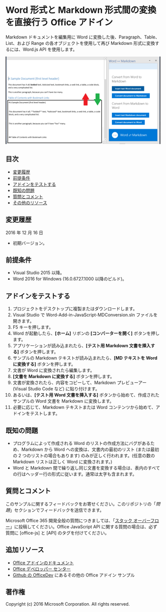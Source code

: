 # <a name="office-add-in-that-converts-directly-between-word-and-markdown-formats"></a>Word 形式と Markdown 形式間の変換を直接行う Office アドイン

Markdown ドキュメントを編集用に Word に変換した後、Paragraph、Table、List、および Range の各オブジェクトを使用して再び Markdown 形式に変換するには、Word.js API を使用します。

![Word と Markdown 間の変換](readme_art/ReadMeScreenshot.PNG)

## <a name="table-of-contents"></a>目次
* [変更履歴](#change-history)
* [前提条件](#prerequisites)
* [アドインをテストする](#test-the-add-in)
* [既知の問題](#known-issues)
* [質問とコメント](#questions-and-comments)
* [その他のリソース](#additional-resources)

## <a name="change-history"></a>変更履歴

2016 年 12 月 16 日

* 初期バージョン。

## <a name="prerequisites"></a>前提条件

* Visual Studio 2015 以降。
* Word 2016 for Windows (16.0.6727.1000 以降のビルド)。

## <a name="test-the-add-in"></a>アドインをテストする

1. プロジェクトをデスクトップに複製またはダウンロードします。
2. Visual Studio で Word-Add-in-JavaScript-MDConversion.sln ファイルを開きます。
2. F5 キーを押します。
3. Word が起動したら、**[ホーム]** リボンの **[コンバーターを開く]** ボタンを押します。
4. アプリケーションが読み込まれたら、**[テスト用 Markdown 文書を挿入する]** ボタンを押します。
5. サンプルの Markdown テキストが読み込まれたら、**[MD テキストを Word に変換する]** ボタンを押します。
6. 文書が Word に変換されたら編集します。 
7. **[文書を Markdown に変換する]** ボタンを押します。 
8. 文書が変換されたら、内容をコピーして、Markdown プレビューアー (Visual Studio Code など) に貼り付けます。
9. あるいは、**[テスト用 Word 文書を挿入する]** ボタンから始めて、作成されたサンプルの Word 文書を Markdown に変換します。 
10. 必要に応じて、Markdown テキストまたは Word コンテンツから始めて、アドインをテストします。

## <a name="known-issues"></a>既知の問題

- プログラムによって作成される Word のリストの作成方法にバグがあるため、Markdown から Word への変換は、文書内の最初のリスト (または最初の 2 つのリストの場合もあります) のみが正しく行われます。(任意の数の Markdown リストは正しく Word に変換されます。)
- Word と Markdown 間で繰り返し同じ文書を変換する場合は、表内のすべての行はヘッダー行の形式に従います。通常は太字も含まれます。

## <a name="questions-and-comments"></a>質問とコメント

このサンプルに関するフィードバックをお寄せください。このリポジトリの「*問題*」セクションでフィードバックを送信できます。

Microsoft Office 365 開発全般の質問につきましては、「[スタック オーバーフロー](http://stackoverflow.com/questions/tagged/office-js+API)」に投稿してください。Office JavaScript API に関する質問の場合は、必ず質問に [office-js] と [API] のタグを付けてください。

## <a name="additional-resources"></a>追加リソース

* [Office アドインのドキュメント](https://msdn.microsoft.com/ja-jp/library/office/jj220060.aspx)
* [Office デベロッパー センター](http://dev.office.com/)
* [Github の OfficeDev](https://github.com/officedev) にあるその他の Office アドイン サンプル

## <a name="copyright"></a>著作権
Copyright (c) 2016 Microsoft Corporation. All rights reserved.

